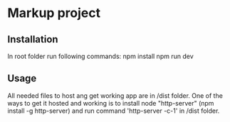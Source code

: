# Markup project
## Installation
In root folder run following commands:
npm install
npm run dev
## Usage
All needed files to host ang get working app are in /dist folder.
One of the ways to get it hosted and working is to install node "http-server" (npm install -g http-server)
and run command 'http-server -c-1' in /dist folder.
